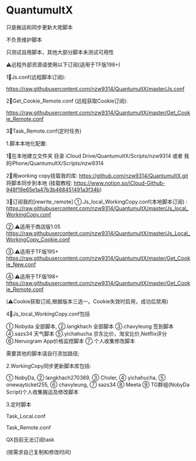 # QuantumultX
只是搬运和同步更新大佬脚本

不负责维护脚本

只测试自用脚本，其他大部分脚本未测试可用性


⚠️远程外部资源请使用以下订阅(适用于TF版198+)

1⃣️Js.conf(远程脚本订阅): 

https://raw.githubusercontent.com/nzw9314/QuantumultX/master/Js.conf

2⃣️Get_Cookie_Remote.conf (远程获取Cookie订阅): 

https://raw.githubusercontent.com/nzw9314/QuantumultX/master/Get_Cookie_Remote.conf

3⃣️Task_Remote.conf(定时任务) 


1.脚本本地化配置:

1⃣️在本地建立文件夹
目录 iCloud Drive/QuantumultX/Scripts/nzw9314
或者 我的iPhone/QuantumultX/Scripts/nzw9314

2⃣️用working copy挂载我的库:
https://github.com/nzw9314/QuantumultX.git
将脚本同步到本地
(挂载教程: https://www.notion.so/iCloud-Github-948f19e65e1a47b3b468451491a3f34b)

3⃣️订阅我的[rewrite_remote]
①.Js_local_WorkingCopy.conf(本地脚本订阅) : https://raw.githubusercontent.com/nzw9314/QuantumultX/master/Js_local_WorkingCopy.conf


②.⚠️适用于商店版1.05
https://raw.githubusercontent.com/nzw9314/QuantumultX/master/Js_Local_WorkingCopy_Cookie.conf   

③.⚠️适用于TF版195+
https://raw.githubusercontent.com/nzw9314/QuantumultX/master/Get_Cookie_New.conf    

④.⚠️适用于TF版198+
https://raw.githubusercontent.com/nzw9314/QuantumultX/master/Get_Cookie_Remote.conf

(⚠️Cookie获取订阅,根据版本三选一。Cookie失效时启用，成功后禁用)



4⃣️Js_local_WorkingCopy.conf包括


①.Nobyda 全部脚本,
②.langkhach 全部脚本
③.chavyleung 签到脚本
④.sazs34 天气脚本
⑤.yichahucha 京东比价，淘宝比价,Netflix评分
⑥.Neruogram App价格监控脚本
⑦.个人收集修改脚本

需要其他的脚本请自行添加路径;

2.WorkingCopy同步更新脚本库包括:


① NobyDa,
② langkhach270389,
③ Choler,
④ yichahucha,
⑤ onewayticket255,
⑥ chavyleung,
⑦ sazs34
⑧ Meeta
⑨ TG群组(NobyDa Script)个人收集搬运及修改脚本

3.定时脚本

Task_Local.conf

Task_Remote.conf

QX目前无法订阅task

(按需求自己复制和修改时间)